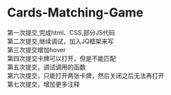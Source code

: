 # Cards-Matching-Game
第一次提交,完成html、CSS,部分JS代码 <br>
第二次提交,继续调试，加入JQ框架来写<br>
第三次提交增加hover<br>
第四次提交卡牌可以打开，但是不能匹配<br>
第五次提交，调试调用的函数<br>
第六次提交，只能打开两张卡牌，然后关闭之后无法再打开<br>
第七次提交，增加更多注释<br>

  
